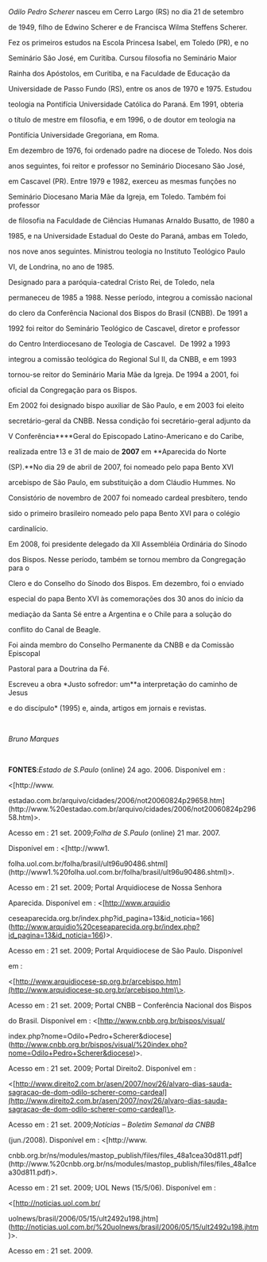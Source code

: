 

 



*Odilo Pedro Scherer* nasceu em Cerro Largo (RS) no dia 21 de setembro

de 1949, filho de Edwino Scherer e de Francisca Wilma Steffens Scherer.



Fez os primeiros estudos na Escola Princesa Isabel, em Toledo (PR), e no

Seminário São José, em Curitiba. Cursou filosofia no Seminário Maior

Rainha dos Apóstolos, em Curitiba, e na Faculdade de Educação da

Universidade de Passo Fundo (RS), entre os anos de 1970 e 1975. Estudou

teologia na Pontifícia Universidade Católica do Paraná. Em 1991, obteria

o título de mestre em filosofia, e em 1996, o de doutor em teologia na

Pontifícia Universidade Gregoriana, em Roma.



Em dezembro de 1976, foi ordenado padre na diocese de Toledo. Nos dois

anos seguintes, foi reitor e professor no Seminário Diocesano São José,

em Cascavel (PR). Entre 1979 e 1982, exerceu as mesmas funções no

Seminário Diocesano Maria Mãe da Igreja, em Toledo. Também foi professor

de filosofia na Faculdade de Ciências Humanas Arnaldo Busatto, de 1980 a

1985, e na Universidade Estadual do Oeste do Paraná, ambas em Toledo,

nos nove anos seguintes. Ministrou teologia no Instituto Teológico Paulo

VI, de Londrina, no ano de 1985.



Designado para a paróquia-catedral Cristo Rei, de Toledo, nela

permaneceu de 1985 a 1988. Nesse período, integrou a comissão nacional

do clero da Conferência Nacional dos Bispos do Brasil (CNBB). De 1991 a

1992 foi reitor do Seminário Teológico de Cascavel, diretor e professor

do Centro Interdiocesano de Teologia de Cascavel.  De 1992 a 1993

integrou a comissão teológica do Regional Sul II, da CNBB, e em 1993

tornou-se reitor do Seminário Maria Mãe da Igreja. De 1994 a 2001, foi

oficial da Congregação para os Bispos.



Em 2002 foi designado bispo auxiliar de São Paulo, e em 2003 foi eleito

secretário-geral da CNBB. Nessa condição foi secretário-geral adjunto da

V Conferência****Geral do Episcopado Latino-Americano e do Caribe,

realizada entre 13 e 31 de maio de **2007** em **Aparecida do Norte

(SP).**No dia 29 de abril de 2007, foi nomeado pelo papa Bento XVI

arcebispo de São Paulo, em substituição a dom Cláudio Hummes. No

Consistório de novembro de 2007 foi nomeado cardeal presbítero, tendo

sido o primeiro brasileiro nomeado pelo papa Bento XVI para o colégio

cardinalício.



Em 2008, foi presidente delegado da XII Assembléia Ordinária do Sínodo

dos Bispos. Nesse período, também se tornou membro da Congregação para o

Clero e do Conselho do Sínodo dos Bispos. Em dezembro, foi o enviado

especial do papa Bento XVI às comemorações dos 30 anos do início da

mediação da Santa Sé entre a Argentina e o Chile para a solução do

conflito do Canal de Beagle.



Foi ainda membro do Conselho Permanente da CNBB e da Comissão Episcopal

Pastoral para a Doutrina da Fé.



Escreveu a obra *Justo sofredor: um**a interpretação do caminho de Jesus

e do discípulo* (1995) e, ainda, artigos em jornais e revistas.



 



*Bruno Marques*



 



**FONTES**:*Estado de S.Paulo* (online) 24 ago. 2006. Disponível em :

\<[http://www.

estadao.com.br/arquivo/cidades/2006/not20060824p29658.htm](http://www.%20estadao.com.br/arquivo/cidades/2006/not20060824p29658.htm)\>.

Acesso em : 21 set. 2009;*Folha de S.Paulo* (online) 21 mar. 2007.

Disponível em : \<[http://www1.

folha.uol.com.br/folha/brasil/ult96u90486.shtml](http://www1.%20folha.uol.com.br/folha/brasil/ult96u90486.shtml)\>.

Acesso em : 21 set. 2009; Portal Arquidiocese de Nossa Senhora

Aparecida. Disponível em : \<[http://www.arquidio

ceseaparecida.org.br/index.php?id\_pagina=13&id\_noticia=166](http://www.arquidio%20ceseaparecida.org.br/index.php?id_pagina=13&id_noticia=166)\>.

Acesso em : 21 set. 2009; Portal Arquidiocese de São Paulo. Disponível

em :

\<[http://www.arquidiocese-sp.org.br/arcebispo.htm](http://www.arquidiocese-sp.org.br/arcebispo.htm)\>.

Acesso em : 21 set. 2009; Portal CNBB – Conferência Nacional dos Bispos

do Brasil. Disponível em : \<[http://www.cnbb.org.br/bispos/visual/

index.php?nome=Odilo+Pedro+Scherer&diocese](http://www.cnbb.org.br/bispos/visual/%20index.php?nome=Odilo+Pedro+Scherer&diocese)\>.

Acesso em : 21 set. 2009; Portal Direito2. Disponível em :

\<[http://www.direito2.com.br/asen/2007/nov/26/alvaro-dias-sauda-sagracao-de-dom-odilo-scherer-como-cardeal](http://www.direito2.com.br/asen/2007/nov/26/alvaro-dias-sauda-sagracao-de-dom-odilo-scherer-como-cardeal)\>.

Acesso em : 21 set. 2009;*Notícias – Boletim Semanal da CNBB*

(jun./2008). Disponível em : \<[http://www.

cnbb.org.br/ns/modules/mastop\_publish/files/files\_48a1cea30d811.pdf](http://www.%20cnbb.org.br/ns/modules/mastop_publish/files/files_48a1cea30d811.pdf)\>.

Acesso em : 21 set. 2009; UOL News (15/5/06). Disponível em :

\<[http://noticias.uol.com.br/

uolnews/brasil/2006/05/15/ult2492u198.jhtm](http://noticias.uol.com.br/%20uolnews/brasil/2006/05/15/ult2492u198.jhtm)\>.

Acesso em : 21 set. 2009.

